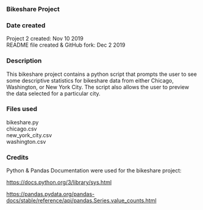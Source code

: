### __Bikeshare Project__

### Date created
Project 2 created: Nov 10 2019\
README file created & GitHub fork: Dec 2 2019

### Description
This bikeshare project contains a python script that prompts the user to see some descriptive statistics for bikeshare data from either Chicago, Washington, or New York City. The script also allows the user to preview the data selected for a particular city.

### Files used
bikeshare.py\
chicago.csv\
new_york_city.csv\
washington.csv

### Credits
Python & Pandas Documentation were used for the bikeshare project:

https://docs.python.org/3/library/sys.html

https://pandas.pydata.org/pandas-docs/stable/reference/api/pandas.Series.value_counts.html
